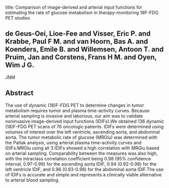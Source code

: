 title: Comparison of image-derived and arterial input functions for estimating the rate of glucose metabolism in therapy-monitoring 18F-FDG PET studies

## de Geus-Oei, Lioe-Fee and Visser, Eric P. and Krabbe, Paul F M. and van Hoorn, Bas A. and Koenders, Emile B. and Willemsen, Antoon T. and Pruim, Jan and Corstens, Frans H M. and Oyen, Wim J G.
JNM


## Abstract
The use of dynamic (18)F-FDG PET to determine changes in tumor metabolism requires tumor and plasma time-activity curves. Because arterial sampling is invasive and laborious, our aim was to validate noninvasive image-derived input functions (IDIFs).We obtained 136 dynamic (18)F-FDG PET scans of 76 oncologic patients. IDIFs were determined using volumes of interest over the left ventricle, ascending aorta, and abdominal aorta. The tumor metabolic rate of glucose (MRGlu) was determined with the Patlak analysis, using arterial plasma time-activity curves and IDIFs.MRGlu using all 3 IDIFs showed a high correlation with MRGlu based on arterial sampling. Comparability between the measures was also high, with the intraclass correlation coefficient being 0.98 (95% confidence interval, 0.97-0.99) for the ascending aorta IDIF, 0.94 (0.92-0.96) for the left ventricle IDIF, and 0.96 (0.93-0.98) for the abdominal aorta IDIF.The use of IDIFs is accurate and simple and represents a clinically viable alternative to arterial blood sampling.

